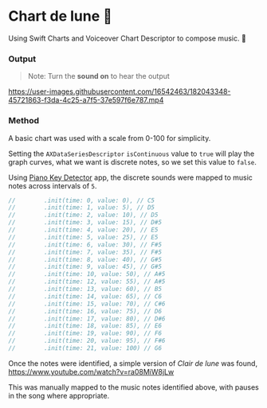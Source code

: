 # Chart de lune 🎵

Using Swift Charts and Voiceover Chart Descriptor to compose music. 🤯

### Output

> Note: Turn the **sound on** to hear the output

https://user-images.githubusercontent.com/16542463/182043348-45721863-f3da-4c25-a7f5-37e597f6e787.mp4

### Method

A basic chart was used with a scale from 0-100 for simplicity.

Setting the `AXDataSeriesDescriptor` `isContinuous` value to `true` will play the graph curves, what we want is discrete notes, so we set this value to `false`.

Using [Piano Key Detector](https://apps.apple.com/al/app/piano-key-detector/id1612601920) app, the discrete sounds were mapped to music notes across intervals of `5`.

```Swift
//        .init(time: 0, value: 0), // C5
//        .init(time: 1, value: 5), // D5
//        .init(time: 2, value: 10), // D5
//        .init(time: 3, value: 15), // D#5
//        .init(time: 4, value: 20), // E5
//        .init(time: 5, value: 25), // E5
//        .init(time: 6, value: 30), // F#5
//        .init(time: 7, value: 35), // F#5
//        .init(time: 8, value: 40), // G#5
//        .init(time: 9, value: 45), // G#5
//        .init(time: 10, value: 50), // A#5
//        .init(time: 12, value: 55), // A#5
//        .init(time: 13, value: 60), // B5
//        .init(time: 14, value: 65), // C6
//        .init(time: 15, value: 70), // C#6
//        .init(time: 16, value: 75), // D6
//        .init(time: 17, value: 80), // D#6
//        .init(time: 18, value: 85), // E6
//        .init(time: 19, value: 90), // F6
//        .init(time: 20, value: 95), // F#6
//        .init(time: 21, value: 100) // G6
```

Once the notes were identified, a simple version of <i>Clair de lune</i> was found, https://www.youtube.com/watch?v=ra08MiW8jLw

This was manually mapped to the music notes identified above, with pauses in the song where appropriate. 
